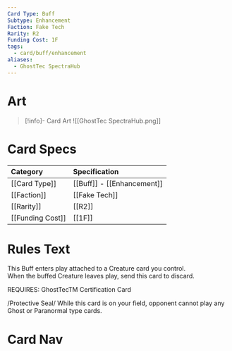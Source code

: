 ```yaml
---
Card Type: Buff
Subtype: Enhancement
Faction: Fake Tech
Rarity: R2
Funding Cost: 1F
tags:
  - card/buff/enhancement
aliases:
  - GhostTec SpectraHub
---
```

# Art

> [!info]- Card Art
> ![[GhostTec SpectraHub.png]]

# Card Specs

| Category | Specification| 
| :--- | :--- |
| [[Card Type]] | [[Buff]] - [[Enhancement]] |  
| [[Faction]] | [[Fake Tech]] |  
| [[Rarity]] | [[R2]] |  
| [[Funding Cost]] | [[1F]] |  

# Rules Text  

This Buff enters play attached to a Creature card you control.  
When the buffed Creature leaves play, send this card to discard.  

REQUIRES: GhostTecTM Certification Card  

/Protective Seal/ While this card is on your field, opponent cannot play any Ghost or Paranormal type cards.  

# Card Nav

